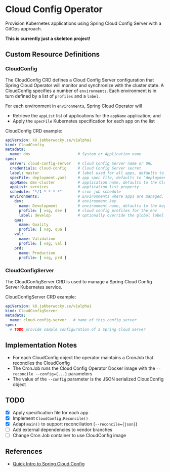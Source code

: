 # Cloud Config Operator
Provision Kubernetes applications using Spring Cloud Config Server
with a GitOps approach.

__This is currently just a skeleton project!__


## Custom Resource Definitions
### CloudConfig
The CloudConfig CRD defines a Cloud Config Server configuration that Spring Cloud
Operator will monitor and synchronize with the cluster state. A CloudConfig
specifies a number of `environments`. Each environment is in turn defined by a
list of `profiles` and a `label`.

For each environment in `environments`, Spring Cloud Operator will

* Retrieve the `appList` list of applications for the `appName` application; and
* Apply the `specFile` Kubernetes specification for each app on the list

CloudConfig CRD example:

```yaml
apiVersion: k8.jabberwocky.se/v1alpha1
kind: CloudConfig
metadata:
  name: dms                     # System or Application name
spec:
  server: cloud-config-server   # Cloud Config Server name or URL
  credentials: cloud-config     # Cloud Config Server secret
  label: master                 # label used for all apps, defaults to 'master'
  specFile: deployment.yaml     # app spec file, defaults to 'deployment.yaml'
  appName: dms-cluster          # application name, defaults to the CloudConfig name
  appList: services             # application list property
  schedule: "*/1 * * * *"       # cron job schedule
  environments:                 # Environments where apps are managed, global values can be overridden
    dev:                        # environment key
      name: Development         # environment name, defaults to the key value
      profile: [ vsg, dev ]     # cloud config profiles for the env
      label: develop            # optionally override the global label
    qua:
      name: Quality
      profile: [ vsg, qua ]
    val:
      name: Validation
      profile: [ vsg, val ]
    prd:
      name: Production
      profile: [ vsg, prd ]
```
### CloudConfigServer
The CloudConfigServer CRD is used to manage a Spring Cloud Config Server Kubernetes service.

CloudConfigServer CRD example:
```yaml
apiVersion: k8.jabberwocky.se/v1alpha1
kind: CloudConfigServer
metadata:
  name: cloud-config-server   # name of this config server
spec:
  # TODO provide sample configuration of a Spring Cloud Server
```
## Implementation Notes

* For each CloudConfig object the operator maintains a CronJob that reconciles the CloudConfig
* The CronJob runs the Cloud Config Operator Docker image with the `--reconcile --config={...}` parameters
* The value of the `--config` parameter is the JSON serialized CloudConfig object

## TODO

- [x] Apply specification file for each app
- [x] Implement `CloudConfig.Reconcile()`
- [x] Adapt `main()` to support reconciliation (`--reconcile={json}`)
- [ ] Add external dependencies to vendor branches
- [ ] Change Cron Job container to use CloudConfig image

## References
* [Quick Intro to Spring Cloud Config](https://www.baeldung.com/spring-cloud-configuration)
